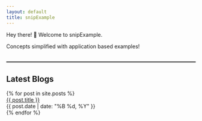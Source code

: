 ```yaml
---
layout: default
title: snipExample
---
```


<div class="intro">
  <p>Hey there! 👋 Welcome to snipExample.</p>
  <p>Concepts simplified with application based examples!</p>
</div>

<hr style="margin: 2rem 0; border: none; border-top: 1px solid #333;" />

<div class="latest-posts">
  <h2>Latest Blogs</h2>
  <div class="post-list">
    {% for post in site.posts %}
      <div class="post-box">
        <a href="{{ post.url }}">{{ post.title }}</a>
        <div class="post-date">{{ post.date | date: "%B %d, %Y" }}</div>
      </div>
    {% endfor %}
  </div>
</div>
